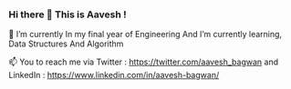 ### Hi there 👋 This is Aavesh !

🔭 I’m currently In my final year of Engineering And I’m currently learning, Data Structures And Algorithm 

📫 You to reach me via Twitter : https://twitter.com/aavesh_bagwan and LinkedIn : https://www.linkedin.com/in/aavesh-bagwan/

